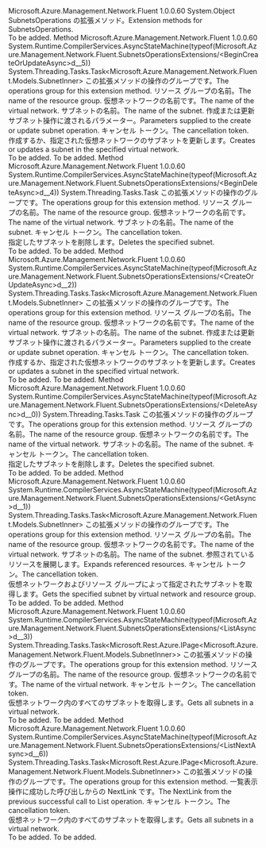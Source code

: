 <Type Name="SubnetsOperationsExtensions" FullName="Microsoft.Azure.Management.Network.Fluent.SubnetsOperationsExtensions">
  <TypeSignature Language="C#" Value="public static class SubnetsOperationsExtensions" />
  <TypeSignature Language="ILAsm" Value=".class public auto ansi abstract sealed beforefieldinit SubnetsOperationsExtensions extends System.Object" />
  <TypeSignature Language="DocId" Value="T:Microsoft.Azure.Management.Network.Fluent.SubnetsOperationsExtensions" />
  <TypeSignature Language="VB.NET" Value="Public Module SubnetsOperationsExtensions" />
  <TypeSignature Language="F#" Value="type SubnetsOperationsExtensions = class" />
  <AssemblyInfo>
    <AssemblyName>Microsoft.Azure.Management.Network.Fluent</AssemblyName>
    <AssemblyVersion>1.0.0.60</AssemblyVersion>
  </AssemblyInfo>
  <Base>
    <BaseTypeName>System.Object</BaseTypeName>
  </Base>
  <Interfaces />
  <Docs>
    <summary>
            <span data-ttu-id="fcf59-101">SubnetsOperations の拡張メソッド。</span><span class="sxs-lookup"><span data-stu-id="fcf59-101">Extension methods for SubnetsOperations.</span></span>
            </summary>
    <remarks>To be added.</remarks>
  </Docs>
  <Members>
    <Member MemberName="BeginCreateOrUpdateAsync">
      <MemberSignature Language="C#" Value="public static System.Threading.Tasks.Task&lt;Microsoft.Azure.Management.Network.Fluent.Models.SubnetInner&gt; BeginCreateOrUpdateAsync (this Microsoft.Azure.Management.Network.Fluent.ISubnetsOperations operations, string resourceGroupName, string virtualNetworkName, string subnetName, Microsoft.Azure.Management.Network.Fluent.Models.SubnetInner subnetParameters, System.Threading.CancellationToken cancellationToken = null);" />
      <MemberSignature Language="ILAsm" Value=".method public static hidebysig class System.Threading.Tasks.Task`1&lt;class Microsoft.Azure.Management.Network.Fluent.Models.SubnetInner&gt; BeginCreateOrUpdateAsync(class Microsoft.Azure.Management.Network.Fluent.ISubnetsOperations operations, string resourceGroupName, string virtualNetworkName, string subnetName, class Microsoft.Azure.Management.Network.Fluent.Models.SubnetInner subnetParameters, valuetype System.Threading.CancellationToken cancellationToken) cil managed" />
      <MemberSignature Language="DocId" Value="M:Microsoft.Azure.Management.Network.Fluent.SubnetsOperationsExtensions.BeginCreateOrUpdateAsync(Microsoft.Azure.Management.Network.Fluent.ISubnetsOperations,System.String,System.String,System.String,Microsoft.Azure.Management.Network.Fluent.Models.SubnetInner,System.Threading.CancellationToken)" />
      <MemberSignature Language="F#" Value="static member BeginCreateOrUpdateAsync : Microsoft.Azure.Management.Network.Fluent.ISubnetsOperations * string * string * string * Microsoft.Azure.Management.Network.Fluent.Models.SubnetInner * System.Threading.CancellationToken -&gt; System.Threading.Tasks.Task&lt;Microsoft.Azure.Management.Network.Fluent.Models.SubnetInner&gt;" Usage="Microsoft.Azure.Management.Network.Fluent.SubnetsOperationsExtensions.BeginCreateOrUpdateAsync (operations, resourceGroupName, virtualNetworkName, subnetName, subnetParameters, cancellationToken)" />
      <MemberType>Method</MemberType>
      <AssemblyInfo>
        <AssemblyName>Microsoft.Azure.Management.Network.Fluent</AssemblyName>
        <AssemblyVersion>1.0.0.60</AssemblyVersion>
      </AssemblyInfo>
      <Attributes>
        <Attribute>
          <AttributeName>System.Runtime.CompilerServices.AsyncStateMachine(typeof(Microsoft.Azure.Management.Network.Fluent.SubnetsOperationsExtensions/&lt;BeginCreateOrUpdateAsync&gt;d__5))</AttributeName>
        </Attribute>
      </Attributes>
      <ReturnValue>
        <ReturnType>System.Threading.Tasks.Task&lt;Microsoft.Azure.Management.Network.Fluent.Models.SubnetInner&gt;</ReturnType>
      </ReturnValue>
      <Parameters>
        <Parameter Name="operations" Type="Microsoft.Azure.Management.Network.Fluent.ISubnetsOperations" RefType="this" />
        <Parameter Name="resourceGroupName" Type="System.String" />
        <Parameter Name="virtualNetworkName" Type="System.String" />
        <Parameter Name="subnetName" Type="System.String" />
        <Parameter Name="subnetParameters" Type="Microsoft.Azure.Management.Network.Fluent.Models.SubnetInner" />
        <Parameter Name="cancellationToken" Type="System.Threading.CancellationToken" />
      </Parameters>
      <Docs>
        <param name="operations">
            <span data-ttu-id="fcf59-102">この拡張メソッドの操作のグループです。</span><span class="sxs-lookup"><span data-stu-id="fcf59-102">The operations group for this extension method.</span></span>
            </param>
        <param name="resourceGroupName">
            <span data-ttu-id="fcf59-103">リソース グループの名前。</span><span class="sxs-lookup"><span data-stu-id="fcf59-103">The name of the resource group.</span></span>
            </param>
        <param name="virtualNetworkName">
            <span data-ttu-id="fcf59-104">仮想ネットワークの名前です。</span><span class="sxs-lookup"><span data-stu-id="fcf59-104">The name of the virtual network.</span></span>
            </param>
        <param name="subnetName">
            <span data-ttu-id="fcf59-105">サブネットの名前。</span><span class="sxs-lookup"><span data-stu-id="fcf59-105">The name of the subnet.</span></span>
            </param>
        <param name="subnetParameters">
            <span data-ttu-id="fcf59-106">作成または更新サブネット操作に渡されるパラメーター。</span><span class="sxs-lookup"><span data-stu-id="fcf59-106">Parameters supplied to the create or update subnet operation.</span></span>
            </param>
        <param name="cancellationToken">
            <span data-ttu-id="fcf59-107">キャンセル トークン。</span><span class="sxs-lookup"><span data-stu-id="fcf59-107">The cancellation token.</span></span>
            </param>
        <summary>
            <span data-ttu-id="fcf59-108">作成するか、指定された仮想ネットワークのサブネットを更新します。</span><span class="sxs-lookup"><span data-stu-id="fcf59-108">Creates or updates a subnet in the specified virtual network.</span></span>
            </summary>
        <returns>To be added.</returns>
        <remarks>To be added.</remarks>
      </Docs>
    </Member>
    <Member MemberName="BeginDeleteAsync">
      <MemberSignature Language="C#" Value="public static System.Threading.Tasks.Task BeginDeleteAsync (this Microsoft.Azure.Management.Network.Fluent.ISubnetsOperations operations, string resourceGroupName, string virtualNetworkName, string subnetName, System.Threading.CancellationToken cancellationToken = null);" />
      <MemberSignature Language="ILAsm" Value=".method public static hidebysig class System.Threading.Tasks.Task BeginDeleteAsync(class Microsoft.Azure.Management.Network.Fluent.ISubnetsOperations operations, string resourceGroupName, string virtualNetworkName, string subnetName, valuetype System.Threading.CancellationToken cancellationToken) cil managed" />
      <MemberSignature Language="DocId" Value="M:Microsoft.Azure.Management.Network.Fluent.SubnetsOperationsExtensions.BeginDeleteAsync(Microsoft.Azure.Management.Network.Fluent.ISubnetsOperations,System.String,System.String,System.String,System.Threading.CancellationToken)" />
      <MemberSignature Language="F#" Value="static member BeginDeleteAsync : Microsoft.Azure.Management.Network.Fluent.ISubnetsOperations * string * string * string * System.Threading.CancellationToken -&gt; System.Threading.Tasks.Task" Usage="Microsoft.Azure.Management.Network.Fluent.SubnetsOperationsExtensions.BeginDeleteAsync (operations, resourceGroupName, virtualNetworkName, subnetName, cancellationToken)" />
      <MemberType>Method</MemberType>
      <AssemblyInfo>
        <AssemblyName>Microsoft.Azure.Management.Network.Fluent</AssemblyName>
        <AssemblyVersion>1.0.0.60</AssemblyVersion>
      </AssemblyInfo>
      <Attributes>
        <Attribute>
          <AttributeName>System.Runtime.CompilerServices.AsyncStateMachine(typeof(Microsoft.Azure.Management.Network.Fluent.SubnetsOperationsExtensions/&lt;BeginDeleteAsync&gt;d__4))</AttributeName>
        </Attribute>
      </Attributes>
      <ReturnValue>
        <ReturnType>System.Threading.Tasks.Task</ReturnType>
      </ReturnValue>
      <Parameters>
        <Parameter Name="operations" Type="Microsoft.Azure.Management.Network.Fluent.ISubnetsOperations" RefType="this" />
        <Parameter Name="resourceGroupName" Type="System.String" />
        <Parameter Name="virtualNetworkName" Type="System.String" />
        <Parameter Name="subnetName" Type="System.String" />
        <Parameter Name="cancellationToken" Type="System.Threading.CancellationToken" />
      </Parameters>
      <Docs>
        <param name="operations">
            <span data-ttu-id="fcf59-109">この拡張メソッドの操作のグループです。</span><span class="sxs-lookup"><span data-stu-id="fcf59-109">The operations group for this extension method.</span></span>
            </param>
        <param name="resourceGroupName">
            <span data-ttu-id="fcf59-110">リソース グループの名前。</span><span class="sxs-lookup"><span data-stu-id="fcf59-110">The name of the resource group.</span></span>
            </param>
        <param name="virtualNetworkName">
            <span data-ttu-id="fcf59-111">仮想ネットワークの名前です。</span><span class="sxs-lookup"><span data-stu-id="fcf59-111">The name of the virtual network.</span></span>
            </param>
        <param name="subnetName">
            <span data-ttu-id="fcf59-112">サブネットの名前。</span><span class="sxs-lookup"><span data-stu-id="fcf59-112">The name of the subnet.</span></span>
            </param>
        <param name="cancellationToken">
            <span data-ttu-id="fcf59-113">キャンセル トークン。</span><span class="sxs-lookup"><span data-stu-id="fcf59-113">The cancellation token.</span></span>
            </param>
        <summary>
            <span data-ttu-id="fcf59-114">指定したサブネットを削除します。</span><span class="sxs-lookup"><span data-stu-id="fcf59-114">Deletes the specified subnet.</span></span>
            </summary>
        <returns>To be added.</returns>
        <remarks>To be added.</remarks>
      </Docs>
    </Member>
    <Member MemberName="CreateOrUpdateAsync">
      <MemberSignature Language="C#" Value="public static System.Threading.Tasks.Task&lt;Microsoft.Azure.Management.Network.Fluent.Models.SubnetInner&gt; CreateOrUpdateAsync (this Microsoft.Azure.Management.Network.Fluent.ISubnetsOperations operations, string resourceGroupName, string virtualNetworkName, string subnetName, Microsoft.Azure.Management.Network.Fluent.Models.SubnetInner subnetParameters, System.Threading.CancellationToken cancellationToken = null);" />
      <MemberSignature Language="ILAsm" Value=".method public static hidebysig class System.Threading.Tasks.Task`1&lt;class Microsoft.Azure.Management.Network.Fluent.Models.SubnetInner&gt; CreateOrUpdateAsync(class Microsoft.Azure.Management.Network.Fluent.ISubnetsOperations operations, string resourceGroupName, string virtualNetworkName, string subnetName, class Microsoft.Azure.Management.Network.Fluent.Models.SubnetInner subnetParameters, valuetype System.Threading.CancellationToken cancellationToken) cil managed" />
      <MemberSignature Language="DocId" Value="M:Microsoft.Azure.Management.Network.Fluent.SubnetsOperationsExtensions.CreateOrUpdateAsync(Microsoft.Azure.Management.Network.Fluent.ISubnetsOperations,System.String,System.String,System.String,Microsoft.Azure.Management.Network.Fluent.Models.SubnetInner,System.Threading.CancellationToken)" />
      <MemberSignature Language="F#" Value="static member CreateOrUpdateAsync : Microsoft.Azure.Management.Network.Fluent.ISubnetsOperations * string * string * string * Microsoft.Azure.Management.Network.Fluent.Models.SubnetInner * System.Threading.CancellationToken -&gt; System.Threading.Tasks.Task&lt;Microsoft.Azure.Management.Network.Fluent.Models.SubnetInner&gt;" Usage="Microsoft.Azure.Management.Network.Fluent.SubnetsOperationsExtensions.CreateOrUpdateAsync (operations, resourceGroupName, virtualNetworkName, subnetName, subnetParameters, cancellationToken)" />
      <MemberType>Method</MemberType>
      <AssemblyInfo>
        <AssemblyName>Microsoft.Azure.Management.Network.Fluent</AssemblyName>
        <AssemblyVersion>1.0.0.60</AssemblyVersion>
      </AssemblyInfo>
      <Attributes>
        <Attribute>
          <AttributeName>System.Runtime.CompilerServices.AsyncStateMachine(typeof(Microsoft.Azure.Management.Network.Fluent.SubnetsOperationsExtensions/&lt;CreateOrUpdateAsync&gt;d__2))</AttributeName>
        </Attribute>
      </Attributes>
      <ReturnValue>
        <ReturnType>System.Threading.Tasks.Task&lt;Microsoft.Azure.Management.Network.Fluent.Models.SubnetInner&gt;</ReturnType>
      </ReturnValue>
      <Parameters>
        <Parameter Name="operations" Type="Microsoft.Azure.Management.Network.Fluent.ISubnetsOperations" RefType="this" />
        <Parameter Name="resourceGroupName" Type="System.String" />
        <Parameter Name="virtualNetworkName" Type="System.String" />
        <Parameter Name="subnetName" Type="System.String" />
        <Parameter Name="subnetParameters" Type="Microsoft.Azure.Management.Network.Fluent.Models.SubnetInner" />
        <Parameter Name="cancellationToken" Type="System.Threading.CancellationToken" />
      </Parameters>
      <Docs>
        <param name="operations">
            <span data-ttu-id="fcf59-115">この拡張メソッドの操作のグループです。</span><span class="sxs-lookup"><span data-stu-id="fcf59-115">The operations group for this extension method.</span></span>
            </param>
        <param name="resourceGroupName">
            <span data-ttu-id="fcf59-116">リソース グループの名前。</span><span class="sxs-lookup"><span data-stu-id="fcf59-116">The name of the resource group.</span></span>
            </param>
        <param name="virtualNetworkName">
            <span data-ttu-id="fcf59-117">仮想ネットワークの名前です。</span><span class="sxs-lookup"><span data-stu-id="fcf59-117">The name of the virtual network.</span></span>
            </param>
        <param name="subnetName">
            <span data-ttu-id="fcf59-118">サブネットの名前。</span><span class="sxs-lookup"><span data-stu-id="fcf59-118">The name of the subnet.</span></span>
            </param>
        <param name="subnetParameters">
            <span data-ttu-id="fcf59-119">作成または更新サブネット操作に渡されるパラメーター。</span><span class="sxs-lookup"><span data-stu-id="fcf59-119">Parameters supplied to the create or update subnet operation.</span></span>
            </param>
        <param name="cancellationToken">
            <span data-ttu-id="fcf59-120">キャンセル トークン。</span><span class="sxs-lookup"><span data-stu-id="fcf59-120">The cancellation token.</span></span>
            </param>
        <summary>
            <span data-ttu-id="fcf59-121">作成するか、指定された仮想ネットワークのサブネットを更新します。</span><span class="sxs-lookup"><span data-stu-id="fcf59-121">Creates or updates a subnet in the specified virtual network.</span></span>
            </summary>
        <returns>To be added.</returns>
        <remarks>To be added.</remarks>
      </Docs>
    </Member>
    <Member MemberName="DeleteAsync">
      <MemberSignature Language="C#" Value="public static System.Threading.Tasks.Task DeleteAsync (this Microsoft.Azure.Management.Network.Fluent.ISubnetsOperations operations, string resourceGroupName, string virtualNetworkName, string subnetName, System.Threading.CancellationToken cancellationToken = null);" />
      <MemberSignature Language="ILAsm" Value=".method public static hidebysig class System.Threading.Tasks.Task DeleteAsync(class Microsoft.Azure.Management.Network.Fluent.ISubnetsOperations operations, string resourceGroupName, string virtualNetworkName, string subnetName, valuetype System.Threading.CancellationToken cancellationToken) cil managed" />
      <MemberSignature Language="DocId" Value="M:Microsoft.Azure.Management.Network.Fluent.SubnetsOperationsExtensions.DeleteAsync(Microsoft.Azure.Management.Network.Fluent.ISubnetsOperations,System.String,System.String,System.String,System.Threading.CancellationToken)" />
      <MemberSignature Language="F#" Value="static member DeleteAsync : Microsoft.Azure.Management.Network.Fluent.ISubnetsOperations * string * string * string * System.Threading.CancellationToken -&gt; System.Threading.Tasks.Task" Usage="Microsoft.Azure.Management.Network.Fluent.SubnetsOperationsExtensions.DeleteAsync (operations, resourceGroupName, virtualNetworkName, subnetName, cancellationToken)" />
      <MemberType>Method</MemberType>
      <AssemblyInfo>
        <AssemblyName>Microsoft.Azure.Management.Network.Fluent</AssemblyName>
        <AssemblyVersion>1.0.0.60</AssemblyVersion>
      </AssemblyInfo>
      <Attributes>
        <Attribute>
          <AttributeName>System.Runtime.CompilerServices.AsyncStateMachine(typeof(Microsoft.Azure.Management.Network.Fluent.SubnetsOperationsExtensions/&lt;DeleteAsync&gt;d__0))</AttributeName>
        </Attribute>
      </Attributes>
      <ReturnValue>
        <ReturnType>System.Threading.Tasks.Task</ReturnType>
      </ReturnValue>
      <Parameters>
        <Parameter Name="operations" Type="Microsoft.Azure.Management.Network.Fluent.ISubnetsOperations" RefType="this" />
        <Parameter Name="resourceGroupName" Type="System.String" />
        <Parameter Name="virtualNetworkName" Type="System.String" />
        <Parameter Name="subnetName" Type="System.String" />
        <Parameter Name="cancellationToken" Type="System.Threading.CancellationToken" />
      </Parameters>
      <Docs>
        <param name="operations">
            <span data-ttu-id="fcf59-122">この拡張メソッドの操作のグループです。</span><span class="sxs-lookup"><span data-stu-id="fcf59-122">The operations group for this extension method.</span></span>
            </param>
        <param name="resourceGroupName">
            <span data-ttu-id="fcf59-123">リソース グループの名前。</span><span class="sxs-lookup"><span data-stu-id="fcf59-123">The name of the resource group.</span></span>
            </param>
        <param name="virtualNetworkName">
            <span data-ttu-id="fcf59-124">仮想ネットワークの名前です。</span><span class="sxs-lookup"><span data-stu-id="fcf59-124">The name of the virtual network.</span></span>
            </param>
        <param name="subnetName">
            <span data-ttu-id="fcf59-125">サブネットの名前。</span><span class="sxs-lookup"><span data-stu-id="fcf59-125">The name of the subnet.</span></span>
            </param>
        <param name="cancellationToken">
            <span data-ttu-id="fcf59-126">キャンセル トークン。</span><span class="sxs-lookup"><span data-stu-id="fcf59-126">The cancellation token.</span></span>
            </param>
        <summary>
            <span data-ttu-id="fcf59-127">指定したサブネットを削除します。</span><span class="sxs-lookup"><span data-stu-id="fcf59-127">Deletes the specified subnet.</span></span>
            </summary>
        <returns>To be added.</returns>
        <remarks>To be added.</remarks>
      </Docs>
    </Member>
    <Member MemberName="GetAsync">
      <MemberSignature Language="C#" Value="public static System.Threading.Tasks.Task&lt;Microsoft.Azure.Management.Network.Fluent.Models.SubnetInner&gt; GetAsync (this Microsoft.Azure.Management.Network.Fluent.ISubnetsOperations operations, string resourceGroupName, string virtualNetworkName, string subnetName, string expand = null, System.Threading.CancellationToken cancellationToken = null);" />
      <MemberSignature Language="ILAsm" Value=".method public static hidebysig class System.Threading.Tasks.Task`1&lt;class Microsoft.Azure.Management.Network.Fluent.Models.SubnetInner&gt; GetAsync(class Microsoft.Azure.Management.Network.Fluent.ISubnetsOperations operations, string resourceGroupName, string virtualNetworkName, string subnetName, string expand, valuetype System.Threading.CancellationToken cancellationToken) cil managed" />
      <MemberSignature Language="DocId" Value="M:Microsoft.Azure.Management.Network.Fluent.SubnetsOperationsExtensions.GetAsync(Microsoft.Azure.Management.Network.Fluent.ISubnetsOperations,System.String,System.String,System.String,System.String,System.Threading.CancellationToken)" />
      <MemberSignature Language="F#" Value="static member GetAsync : Microsoft.Azure.Management.Network.Fluent.ISubnetsOperations * string * string * string * string * System.Threading.CancellationToken -&gt; System.Threading.Tasks.Task&lt;Microsoft.Azure.Management.Network.Fluent.Models.SubnetInner&gt;" Usage="Microsoft.Azure.Management.Network.Fluent.SubnetsOperationsExtensions.GetAsync (operations, resourceGroupName, virtualNetworkName, subnetName, expand, cancellationToken)" />
      <MemberType>Method</MemberType>
      <AssemblyInfo>
        <AssemblyName>Microsoft.Azure.Management.Network.Fluent</AssemblyName>
        <AssemblyVersion>1.0.0.60</AssemblyVersion>
      </AssemblyInfo>
      <Attributes>
        <Attribute>
          <AttributeName>System.Runtime.CompilerServices.AsyncStateMachine(typeof(Microsoft.Azure.Management.Network.Fluent.SubnetsOperationsExtensions/&lt;GetAsync&gt;d__1))</AttributeName>
        </Attribute>
      </Attributes>
      <ReturnValue>
        <ReturnType>System.Threading.Tasks.Task&lt;Microsoft.Azure.Management.Network.Fluent.Models.SubnetInner&gt;</ReturnType>
      </ReturnValue>
      <Parameters>
        <Parameter Name="operations" Type="Microsoft.Azure.Management.Network.Fluent.ISubnetsOperations" RefType="this" />
        <Parameter Name="resourceGroupName" Type="System.String" />
        <Parameter Name="virtualNetworkName" Type="System.String" />
        <Parameter Name="subnetName" Type="System.String" />
        <Parameter Name="expand" Type="System.String" />
        <Parameter Name="cancellationToken" Type="System.Threading.CancellationToken" />
      </Parameters>
      <Docs>
        <param name="operations">
            <span data-ttu-id="fcf59-128">この拡張メソッドの操作のグループです。</span><span class="sxs-lookup"><span data-stu-id="fcf59-128">The operations group for this extension method.</span></span>
            </param>
        <param name="resourceGroupName">
            <span data-ttu-id="fcf59-129">リソース グループの名前。</span><span class="sxs-lookup"><span data-stu-id="fcf59-129">The name of the resource group.</span></span>
            </param>
        <param name="virtualNetworkName">
            <span data-ttu-id="fcf59-130">仮想ネットワークの名前です。</span><span class="sxs-lookup"><span data-stu-id="fcf59-130">The name of the virtual network.</span></span>
            </param>
        <param name="subnetName">
            <span data-ttu-id="fcf59-131">サブネットの名前。</span><span class="sxs-lookup"><span data-stu-id="fcf59-131">The name of the subnet.</span></span>
            </param>
        <param name="expand">
            <span data-ttu-id="fcf59-132">参照されているリソースを展開します。</span><span class="sxs-lookup"><span data-stu-id="fcf59-132">Expands referenced resources.</span></span>
            </param>
        <param name="cancellationToken">
            <span data-ttu-id="fcf59-133">キャンセル トークン。</span><span class="sxs-lookup"><span data-stu-id="fcf59-133">The cancellation token.</span></span>
            </param>
        <summary>
            <span data-ttu-id="fcf59-134">仮想ネットワークおよびリソース グループによって指定されたサブネットを取得します。</span><span class="sxs-lookup"><span data-stu-id="fcf59-134">Gets the specified subnet by virtual network and resource group.</span></span>
            </summary>
        <returns>To be added.</returns>
        <remarks>To be added.</remarks>
      </Docs>
    </Member>
    <Member MemberName="ListAsync">
      <MemberSignature Language="C#" Value="public static System.Threading.Tasks.Task&lt;Microsoft.Rest.Azure.IPage&lt;Microsoft.Azure.Management.Network.Fluent.Models.SubnetInner&gt;&gt; ListAsync (this Microsoft.Azure.Management.Network.Fluent.ISubnetsOperations operations, string resourceGroupName, string virtualNetworkName, System.Threading.CancellationToken cancellationToken = null);" />
      <MemberSignature Language="ILAsm" Value=".method public static hidebysig class System.Threading.Tasks.Task`1&lt;class Microsoft.Rest.Azure.IPage`1&lt;class Microsoft.Azure.Management.Network.Fluent.Models.SubnetInner&gt;&gt; ListAsync(class Microsoft.Azure.Management.Network.Fluent.ISubnetsOperations operations, string resourceGroupName, string virtualNetworkName, valuetype System.Threading.CancellationToken cancellationToken) cil managed" />
      <MemberSignature Language="DocId" Value="M:Microsoft.Azure.Management.Network.Fluent.SubnetsOperationsExtensions.ListAsync(Microsoft.Azure.Management.Network.Fluent.ISubnetsOperations,System.String,System.String,System.Threading.CancellationToken)" />
      <MemberSignature Language="F#" Value="static member ListAsync : Microsoft.Azure.Management.Network.Fluent.ISubnetsOperations * string * string * System.Threading.CancellationToken -&gt; System.Threading.Tasks.Task&lt;Microsoft.Rest.Azure.IPage&lt;Microsoft.Azure.Management.Network.Fluent.Models.SubnetInner&gt;&gt;" Usage="Microsoft.Azure.Management.Network.Fluent.SubnetsOperationsExtensions.ListAsync (operations, resourceGroupName, virtualNetworkName, cancellationToken)" />
      <MemberType>Method</MemberType>
      <AssemblyInfo>
        <AssemblyName>Microsoft.Azure.Management.Network.Fluent</AssemblyName>
        <AssemblyVersion>1.0.0.60</AssemblyVersion>
      </AssemblyInfo>
      <Attributes>
        <Attribute>
          <AttributeName>System.Runtime.CompilerServices.AsyncStateMachine(typeof(Microsoft.Azure.Management.Network.Fluent.SubnetsOperationsExtensions/&lt;ListAsync&gt;d__3))</AttributeName>
        </Attribute>
      </Attributes>
      <ReturnValue>
        <ReturnType>System.Threading.Tasks.Task&lt;Microsoft.Rest.Azure.IPage&lt;Microsoft.Azure.Management.Network.Fluent.Models.SubnetInner&gt;&gt;</ReturnType>
      </ReturnValue>
      <Parameters>
        <Parameter Name="operations" Type="Microsoft.Azure.Management.Network.Fluent.ISubnetsOperations" RefType="this" />
        <Parameter Name="resourceGroupName" Type="System.String" />
        <Parameter Name="virtualNetworkName" Type="System.String" />
        <Parameter Name="cancellationToken" Type="System.Threading.CancellationToken" />
      </Parameters>
      <Docs>
        <param name="operations">
            <span data-ttu-id="fcf59-135">この拡張メソッドの操作のグループです。</span><span class="sxs-lookup"><span data-stu-id="fcf59-135">The operations group for this extension method.</span></span>
            </param>
        <param name="resourceGroupName">
            <span data-ttu-id="fcf59-136">リソース グループの名前。</span><span class="sxs-lookup"><span data-stu-id="fcf59-136">The name of the resource group.</span></span>
            </param>
        <param name="virtualNetworkName">
            <span data-ttu-id="fcf59-137">仮想ネットワークの名前です。</span><span class="sxs-lookup"><span data-stu-id="fcf59-137">The name of the virtual network.</span></span>
            </param>
        <param name="cancellationToken">
            <span data-ttu-id="fcf59-138">キャンセル トークン。</span><span class="sxs-lookup"><span data-stu-id="fcf59-138">The cancellation token.</span></span>
            </param>
        <summary>
            <span data-ttu-id="fcf59-139">仮想ネットワーク内のすべてのサブネットを取得します。</span><span class="sxs-lookup"><span data-stu-id="fcf59-139">Gets all subnets in a virtual network.</span></span>
            </summary>
        <returns>To be added.</returns>
        <remarks>To be added.</remarks>
      </Docs>
    </Member>
    <Member MemberName="ListNextAsync">
      <MemberSignature Language="C#" Value="public static System.Threading.Tasks.Task&lt;Microsoft.Rest.Azure.IPage&lt;Microsoft.Azure.Management.Network.Fluent.Models.SubnetInner&gt;&gt; ListNextAsync (this Microsoft.Azure.Management.Network.Fluent.ISubnetsOperations operations, string nextPageLink, System.Threading.CancellationToken cancellationToken = null);" />
      <MemberSignature Language="ILAsm" Value=".method public static hidebysig class System.Threading.Tasks.Task`1&lt;class Microsoft.Rest.Azure.IPage`1&lt;class Microsoft.Azure.Management.Network.Fluent.Models.SubnetInner&gt;&gt; ListNextAsync(class Microsoft.Azure.Management.Network.Fluent.ISubnetsOperations operations, string nextPageLink, valuetype System.Threading.CancellationToken cancellationToken) cil managed" />
      <MemberSignature Language="DocId" Value="M:Microsoft.Azure.Management.Network.Fluent.SubnetsOperationsExtensions.ListNextAsync(Microsoft.Azure.Management.Network.Fluent.ISubnetsOperations,System.String,System.Threading.CancellationToken)" />
      <MemberSignature Language="F#" Value="static member ListNextAsync : Microsoft.Azure.Management.Network.Fluent.ISubnetsOperations * string * System.Threading.CancellationToken -&gt; System.Threading.Tasks.Task&lt;Microsoft.Rest.Azure.IPage&lt;Microsoft.Azure.Management.Network.Fluent.Models.SubnetInner&gt;&gt;" Usage="Microsoft.Azure.Management.Network.Fluent.SubnetsOperationsExtensions.ListNextAsync (operations, nextPageLink, cancellationToken)" />
      <MemberType>Method</MemberType>
      <AssemblyInfo>
        <AssemblyName>Microsoft.Azure.Management.Network.Fluent</AssemblyName>
        <AssemblyVersion>1.0.0.60</AssemblyVersion>
      </AssemblyInfo>
      <Attributes>
        <Attribute>
          <AttributeName>System.Runtime.CompilerServices.AsyncStateMachine(typeof(Microsoft.Azure.Management.Network.Fluent.SubnetsOperationsExtensions/&lt;ListNextAsync&gt;d__6))</AttributeName>
        </Attribute>
      </Attributes>
      <ReturnValue>
        <ReturnType>System.Threading.Tasks.Task&lt;Microsoft.Rest.Azure.IPage&lt;Microsoft.Azure.Management.Network.Fluent.Models.SubnetInner&gt;&gt;</ReturnType>
      </ReturnValue>
      <Parameters>
        <Parameter Name="operations" Type="Microsoft.Azure.Management.Network.Fluent.ISubnetsOperations" RefType="this" />
        <Parameter Name="nextPageLink" Type="System.String" />
        <Parameter Name="cancellationToken" Type="System.Threading.CancellationToken" />
      </Parameters>
      <Docs>
        <param name="operations">
            <span data-ttu-id="fcf59-140">この拡張メソッドの操作のグループです。</span><span class="sxs-lookup"><span data-stu-id="fcf59-140">The operations group for this extension method.</span></span>
            </param>
        <param name="nextPageLink">
            <span data-ttu-id="fcf59-141">一覧表示操作に成功した呼び出しからの NextLink です。</span><span class="sxs-lookup"><span data-stu-id="fcf59-141">The NextLink from the previous successful call to List operation.</span></span>
            </param>
        <param name="cancellationToken">
            <span data-ttu-id="fcf59-142">キャンセル トークン。</span><span class="sxs-lookup"><span data-stu-id="fcf59-142">The cancellation token.</span></span>
            </param>
        <summary>
            <span data-ttu-id="fcf59-143">仮想ネットワーク内のすべてのサブネットを取得します。</span><span class="sxs-lookup"><span data-stu-id="fcf59-143">Gets all subnets in a virtual network.</span></span>
            </summary>
        <returns>To be added.</returns>
        <remarks>To be added.</remarks>
      </Docs>
    </Member>
  </Members>
</Type>